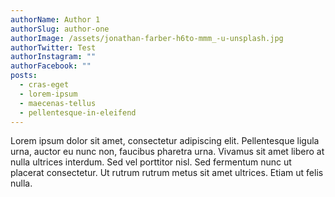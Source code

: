 ```yaml
---
authorName: Author 1
authorSlug: author-one
authorImage: /assets/jonathan-farber-h6to-mmm_-u-unsplash.jpg
authorTwitter: Test
authorInstagram: ""
authorFacebook: ""
posts:
  - cras-eget
  - lorem-ipsum
  - maecenas-tellus
  - pellentesque-in-eleifend
---
```

Lorem ipsum dolor sit amet, consectetur adipiscing elit. Pellentesque ligula urna, auctor eu nunc non, faucibus pharetra urna. Vivamus sit amet libero at nulla ultrices interdum. Sed vel porttitor nisl. Sed fermentum nunc ut placerat consectetur. Ut rutrum rutrum metus sit amet ultrices. Etiam ut felis nulla.